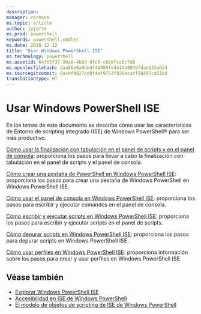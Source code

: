 ```yaml
---
description: 
manager: carmonm
ms.topic: article
author: jpjofre
ms.prod: powershell
keywords: powershell,cmdlet
ms.date: 2016-12-12
title: "Usar Windows PowerShell ISE"
ms.technology: powershell
ms.assetid: 64fb5f37-90a8-4b89-9fc8-c6b8fcc0c7d0
ms.openlocfilehash: 2aa86e8a9dedf46089fe4414b8070fdae132a024
ms.sourcegitcommit: 8acbf9827ad8f4ef9753f826ecaff58495ca51b0
translationtype: HT
---
```

# <a name="using-the-windows-powershell-ise"></a>Usar Windows PowerShell ISE
En los temas de este documento se describe cómo usar las características de Entorno de scripting integrado (ISE) de Windows PowerShell® para ser más productivo.

[Cómo usar la finalización con tabulación en el panel de scripts y en el panel de consola](How-to-Use-Tab-Completion-in-the-Script-Pane-and-Console-Pane.md): proporciona los pasos para llevar a cabo la finalización con tabulación en el panel de scripts y el panel de consola.

[Cómo crear una pestaña de PowerShell en Windows PowerShell ISE](How-to-Create-a-PowerShell-Tab-in-Windows-PowerShell-ISE.md): proporciona los pasos para crear una pestaña de Windows PowerShell en Windows PowerShell ISE.

[Cómo usar el panel de consola en Windows PowerShell ISE](How-to-Use-the-Console-Pane-in-the-Windows-PowerShell-ISE.md): proporciona los pasos para escribir y ejecutar comandos en el panel de consola.

[Cómo escribir y ejecutar scripts en Windows PowerShell ISE](How-to-Write-and-Run-Scripts-in-the-Windows-PowerShell-ISE.md): proporciona los pasos para escribir y ejecutar scripts en el panel de scripts.

[Cómo depurar scripts en Windows PowerShell ISE](How-to-Debug-Scripts-in-Windows-PowerShell-ISE.md): proporciona los pasos para depurar scripts en Windows PowerShell ISE.

[Cómo usar perfiles en Windows PowerShell ISE](How-to-Use-Profiles-in-Windows-PowerShell-ISE.md): proporciona información sobre los pasos para crear y usar perfiles en Windows PowerShell ISE.

## <a name="see-also"></a>Véase también
- [Explorar Windows PowerShell ISE](../../getting-started/fundamental/Exploring-the-Windows-PowerShell-ISE.md)
- [Accesibilidad en ISE de Windows PowerShell](../../setup/Accessibility-in-Windows-PowerShell-ISE.md)
- [El modelo de objetos de scripting de ISE de Windows PowerShell](https://technet.microsoft.com/en-us/library/69b047d0-da79-413e-b948-8e45d05d1f85)

